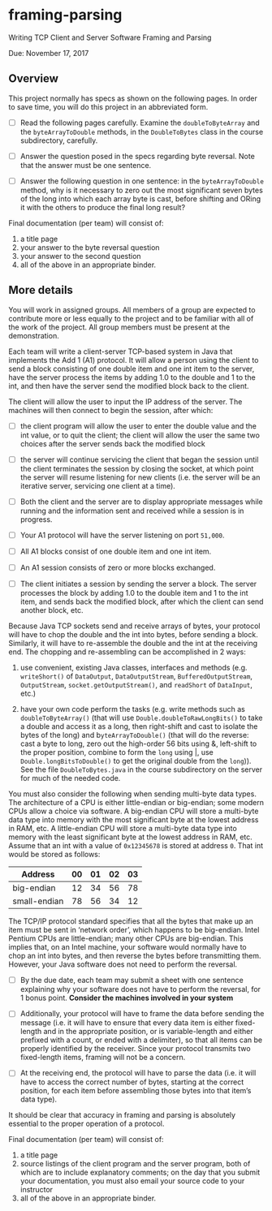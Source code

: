 # framing-parsing
Writing TCP Client and Server Software Framing and Parsing

Due: November 17, 2017

## Overview
This project normally has specs as shown on the following pages. In order to save time, you will do this project in an abbreviated form.

- [ ] Read the following pages carefully. Examine the `doubleToByteArray` and the `byteArrayToDouble` methods, in the `DoubleToBytes` class in the course subdirectory, carefully.

- [ ] Answer the question posed in the specs regarding byte reversal. Note that the answer must be one sentence.

- [ ] Answer the following question in one sentence: in the `byteArrayToDouble` method, why is it necessary to zero out the most significant seven bytes of the long into which each array byte is cast, before shifting and ORing it with the others to produce the final long result? 

Final documentation (per team) will consist of:
1. a title page
2. your answer to the byte reversal question
3. your answer to the second question
4. all of the above in an appropriate binder.

## More details
You will work in assigned groups. All members of a group are expected to contribute more or less equally to the project and to be familiar with all of the work of the project. All group members must be present at the demonstration.

Each team will write a client-server TCP-based system in Java that implements the Add 1 (A1) protocol. It will allow a person using the client to send a block consisting of one double item and one int item to the server, have the server process the items by adding 1.0 to the double and 1 to the int, and then have the server send the modified block back to the client.

The client will allow the user to input the IP address of the server. The machines will then connect to begin the session, after which:
- [ ] the client program will allow the user to enter the double value and the int value, or to quit the client; the client will allow the user the same two choices after the server sends back the modified block
- [ ] the server will continue servicing the client that began the session until the client terminates the session by closing the socket, at which point the server will resume listening for new clients (i.e. the server will be an iterative server, servicing one client at a time).

- [ ] Both the client and the server are to display appropriate messages while running and the information sent and received while a session is in progress.

- [ ] Your A1 protocol will have the server listening on port `51,000`.

- [ ] All A1 blocks consist of one double item and one int item.

- [ ] An A1 session consists of zero or more blocks exchanged.

- [ ] The client initiates a session by sending the server a block. The server processes the block by adding 1.0 to the double item and 1 to the int item, and sends back the modified block, after which the client can send another block, etc.

Because Java TCP sockets send and receive arrays of bytes, your protocol will have to chop the double and the int into bytes, before sending a block. Similarly, it will have to re-assemble the double and the int at the receiving end. The chopping and re-assembling can be accomplished in 2 ways:

1. use convenient, existing Java classes, interfaces and methods (e.g. `writeShort()` of `DataOutput`, `DataOutputStream`, `BufferedOutputStream`,  `OutputStream`, `socket.getOutputStream()`, and `readShort` of `DataInput`, etc.)

2. have your own code perform the tasks (e.g. write methods such as `doubleToByteArray()` (that will use `Double.doubleToRawLongBits()` to take a double and access it as a long, then right-shift and cast to isolate the bytes of the long) and b`yteArrayToDouble()` (that will do the reverse: cast a byte to long, zero out the high-order 56 bits using &, left-shift to the proper position, combine to form the `long` using |, use `Double.longBitsToDouble()` to get the original double from the `long`)). See the file `DoubleToBytes.java` in the course subdirectory on the server for much of the needed code.

You must also consider the following when sending multi-byte data types. The architecture of a CPU is either little-endian or big-endian; some modern CPUs allow a choice via software. A big-endian CPU will store a multi-byte data type into memory with the most significant byte at the lowest address in RAM, etc. A little-endian CPU will store a multi-byte data type into memory with the least significant byte at the lowest address in RAM, etc. Assume that an int with a value of `0x12345678` is stored at address `0`. That int would be stored as follows:


| Address  | 00  | 01  | 02  | 03  |
|---|---|---|---|---|
| big-endian |  12 |  34 | 56  | 78  |
| small-endian  | 78  |  56 |  34 |12|

The TCP/IP protocol standard specifies that all the bytes that make up an item must be sent in ‘network order’, which happens to be big-endian. Intel Pentium CPUs are little-endian; many other CPUs are big-endian. This implies that, on an Intel machine, your software would normally have to chop an int into bytes, and then reverse the bytes before transmitting them. However, your Java software does not need to perform the reversal. 

- [ ] By the due date, each team may submit a sheet with one sentence explaining why your software does not have to perform the reversal, for 1 bonus point. **Consider the machines involved in your system**

- [ ] Additionally, your protocol will have to frame the data before sending the message (i.e. it will have to ensure that every data item is either fixed-length and in the appropriate position, or is variable-length and either prefixed with a count, or ended with a delimiter), so that all items can be properly identified by the receiver. Since your protocol transmits two fixed-length items, framing will not be a concern.

- [ ] At the receiving end, the protocol will have to parse the data (i.e. it will have to access the correct number of bytes, starting at the correct position, for each item before assembling those bytes into that item’s data type).

It should be clear that accuracy in framing and parsing is absolutely essential to the proper operation of a protocol.

Final documentation (per team) will consist of:

1. a title page
2. source listings of the client program and the server program, both of which are to include explanatory comments; on the day that you submit your documentation, you must also email your source code to your instructor
3. all of the above in an appropriate binder.
